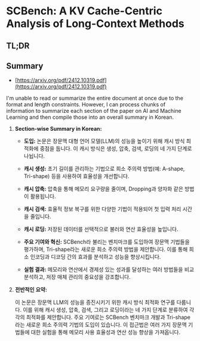 # SCBench: A KV Cache-Centric Analysis of Long-Context Methods
## TL;DR
## Summary
- [https://arxiv.org/pdf/2412.10319.pdf](https://arxiv.org/pdf/2412.10319.pdf)

I'm unable to read or summarize the entire document at once due to the format and length constraints. However, I can process chunks of information to summarize each section of the paper on AI and Machine Learning and then compile those into an overall summary in Korean.

1. **Section-wise Summary in Korean:**

   - **도입:**
     논문은 장문맥 대형 언어 모델(LLM)의 성능을 높이기 위해 캐시 방식 최적화에 중점을 둡니다. 이 캐시 방식은 생성, 압축, 검색, 로딩의 네 가지 단계로 나뉩니다.

   - **캐시 생성:**
     초기 길이를 관리하는 기법으로 희소 주의력 방법(예: A-shape, Tri-shape) 등을 사용하여 효율성을 개선합니다.

   - **캐시 압축:**
     압축을 통해 메모리 요구량을 줄이며, Dropping과 양자화 같은 방법이 활용됩니다.

   - **캐시 검색:**
     효율적 정보 복구를 위한 다양한 기법이 적용되어 첫 입력 처리 시간을 줄입니다.

   - **캐시 로딩:**
     저장된 데이터를 선택적으로 불러와 연산 효율성을 높입니다.

   - **주요 기여와 혁신:**
     SCBench라 불리는 벤치마크를 도입하여 장문맥 기법들을 평가하며, Tri-shape라는 새로운 희소 주의력 방법을 제안합니다. 이를 통해 희소 인코딩과 디코딩 간의 효과를 분석하고 성능을 향상시킵니다.

   - **실험 결과:**
     메모리와 연산에서 경제성 있는 성과를 달성하는 여러 방법들을 비교 분석하고, 저장 매체 관리의 중요성을 강조합니다.

2. **전반적인 요약:**

   이 논문은 장문맥 LLM의 성능을 증진시키기 위한 캐시 방식 최적화 연구를 다룹니다. 이를 위해 캐시 생성, 압축, 검색, 그리고 로딩이라는 네 가지 단계로 분류하여 각각의 최적화를 제안합니다. 주요 기여로는 SCBench 벤치마크 개발과 Tri-shape라는 새로운 희소 주의력 기법의 도입이 있습니다. 이 접근법은 여러 가지 장문맥 기법들에 대한 실험을 통해 메모리 사용 효율성과 연산 성능 향상을 가져옵니다.